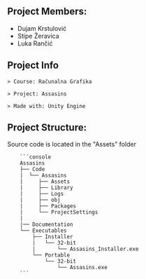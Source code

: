 ## Project Members:
- Dujam Krstulović
- Stipe Žeravica
- Luka Rančić

## Project Info

   ```console
   > Course: Računalna Grafika
   ```

   ```console
   > Project: Assasins
   ```

   ```console
   > Made with: Unity Engine
   ```

## Project Structure:
Source code is located in the "Assets" folder

        ```console
        Assasins
        ├── Code
        |  └── Assasins
        |     ├── Assets
        |     ├── Library
        |     ├── Logs
        |     ├── obj
        |     ├── Packages
        |     └── ProjectSettings
        |  
        |── Documentation
        └── Executables
            ├── Installer
            |   └── 32-bit
            |       └── Assasins_Installer.exe
            └── Portable
                └── 32-bit
                    └── Assasins.exe
        ```
